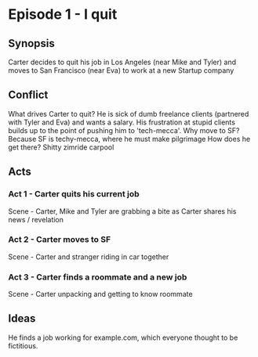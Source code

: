 Episode 1 - I quit
==========


Synopsis
--------
Carter decides to quit his job in Los Angeles (near Mike and Tyler) and moves to San Francisco (near Eva) to work at a new Startup company


Conflict
--------

What drives Carter to quit? He is sick of dumb freelance clients (partnered with Tyler and Eva) and wants a salary. His frustration at stupid clients builds up to the point of pushing him to 'tech-mecca'.
Why move to SF? Because SF is techy-mecca, where he must make pilgrimage
How does he get there? Shitty zimride carpool


Acts
----

### Act 1 - Carter quits his current job

Scene - Carter, Mike and Tyler are grabbing a bite as Carter shares his news / revelation 

### Act 2 - Carter moves to SF

Scene - Carter and stranger riding in car together

### Act 3 - Carter finds a roommate and a new job

Scene - Carter unpacking and getting to know roommate


Ideas
-----

He finds a job working for example.com, which everyone thought to be fictitious.
